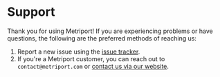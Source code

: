# Support

Thank you for using Metriport! If you are experiencing problems or have questions, the following are the preferred methods of reaching us:

1. Report a new issue using the [issue tracker](https://github.com/metriport/metriport/issues).
2. If you're a Metriport customer, you can reach out to `contact@metriport.com` or [contact us via our website](https://www.metriport.com/contact-us).
